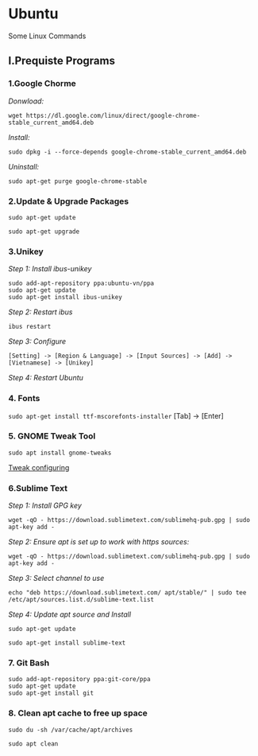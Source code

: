 # Ubuntu
Some Linux Commands

## I.Prequiste Programs
### 1.Google Chorme

*Donwload:*

`wget https://dl.google.com/linux/direct/google-chrome-stable_current_amd64.deb`
 
*Install:*
 
`sudo dpkg -i --force-depends google-chrome-stable_current_amd64.deb`

*Uninstall:*

`sudo apt-get purge google-chrome-stable`

### 2.Update & Upgrade Packages

`sudo apt-get update`

`sudo apt-get upgrade`

### 3.Unikey
*Step 1: Install ibus-unikey*

```
sudo add-apt-repository ppa:ubuntu-vn/ppa
sudo apt-get update
sudo apt-get install ibus-unikey
```
*Step 2: Restart ibus*

`ibus restart`

*Step 3: Configure*

`[Setting] -> [Region & Language] -> [Input Sources] -> [Add] -> [Vietnamese] -> [Unikey]`

*Step 4: Restart Ubuntu*

### 4. Fonts

`sudo apt-get install ttf-mscorefonts-installer`
[Tab] -> [Enter]

### 5. GNOME Tweak Tool

`sudo apt install gnome-tweaks`

[Tweak configuring](https://itsfoss.com/gnome-tweak-tool/)

### 6.Sublime Text
*Step 1: Install GPG key*

`wget -qO - https://download.sublimetext.com/sublimehq-pub.gpg | sudo apt-key add -`

*Step 2: Ensure apt is set up to work with https sources:*

`wget -qO - https://download.sublimetext.com/sublimehq-pub.gpg | sudo apt-key add -`

*Step 3: Select channel to use*

`echo "deb https://download.sublimetext.com/ apt/stable/" | sudo tee /etc/apt/sources.list.d/sublime-text.list`

*Step 4: Update apt source and Install*

`sudo apt-get update`

`sudo apt-get install sublime-text`

### 7. Git Bash

```
sudo add-apt-repository ppa:git-core/ppa
sudo apt-get update
sudo apt-get install git
```

### 8. Clean apt cache to free up space

`sudo du -sh /var/cache/apt/archives`

`sudo apt clean`

